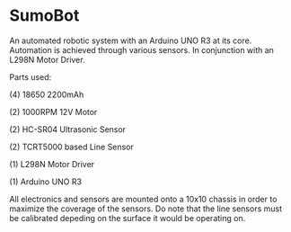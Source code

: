 # SumoBot
An automated robotic system with an Arduino UNO R3 at its core. Automation is achieved through various sensors. In conjunction with an L298N Motor Driver. 

Parts used:

(4) 18650 2200mAh 

(2) 1000RPM 12V Motor

(2) HC-SR04 Ultrasonic Sensor

(2) TCRT5000 based Line Sensor

(1) L298N Motor Driver

(1) Arduino UNO R3

All electronics and sensors are mounted onto a 10x10 chassis in order to maximize the coverage of the sensors. Do note that the line sensors must be calibrated depeding on the surface it would be operating on.
